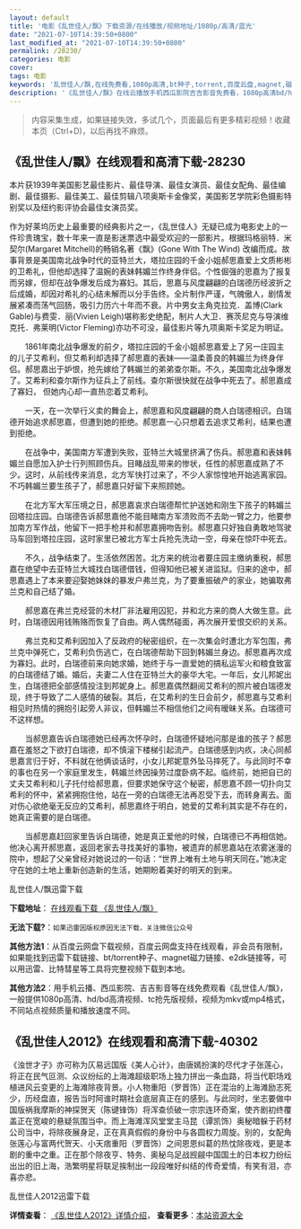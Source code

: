 ```yaml
---
layout: default
title: '电影《乱世佳人/飘》下载资源/在线播放/视频地址/1080p/高清/蓝光'
date: "2021-07-10T14:39:50+0800"
last_modified_at: "2021-07-10T14:39:50+0800"
permalink: /28230/
categories: 电影
cover:
tags: 电影
keywords: '乱世佳人/飘,在线免费看,1080p高清,bt种子,torrent,百度云盘,magnet,磁力链,迅雷下载资源'
description: '《乱世佳人/飘》在线云播放手机西瓜影院吉吉影音免费看，1080p高清bd/hd未删减完整版和tc抢先枪版，mkv/mp4格式，附带bt/torrent种子、magnet/磁力链、百度云盘、网盘资源迅雷下载链接'
---
```


>内容采集生成，如果链接失效，多试几个，页面最后有更多精彩视频！收藏本页（Ctrl+D)，以后再找不麻烦。


## 《乱世佳人/飘》在线观看和高清下载-28230

本片获1939年美国影艺最佳影片、最佳导演、最佳女演员、最佳女配角、最佳编剧、最佳摄影、最佳美工、最佳剪辑八项奥斯卡金像奖，美国影艺学院彩色摄影特别奖以及纽约影评协会最佳女演员奖。</p> 作为好莱坞历史上最重要的经典影片之一，《乱世佳人》无疑已成为电影史上的一件珍贵瑰宝，数十年来一直是影迷票选中最受欢迎的一部影片。根据玛格丽特．米契尔(Margaret Mitchell)的畅销名著《飘》(Gone With The Wind) 改编而成。故事背景是美国南北战争时代的亚特兰大，塔拉庄园的千金小姐郝思嘉爱上文质彬彬的卫希礼，但他却选择了温婉的表妹韩媚兰作终身伴侣。个性倔强的思嘉为了报复而另嫁，但却在战争爆发后成为寡妇。其后，思嘉与风度翩翩的白瑞德历经波折之后成婚，却因对希礼的心结未解而以分手告终。全片制作严谨，气魄傲人，剧情发展紧凑而荡气回肠，吸引力历六十年而不衰。片中男女主角克拉克．盖博(Clark Gable)与费雯．丽(Vivien Leigh)堪称影史绝配，制片人大卫．赛茨尼克与导演维克托．弗莱明(Victor Fleming)亦功不可没，最佳影片等九项奥斯卡奖足为明证。</p>　　1861年南北战争爆发的前夕，塔拉庄园的千金小姐郝思嘉爱上了另一庄园主的儿子艾希利，但艾希利却选择了郝思嘉的表妹――温柔善良的韩媚兰为终身伴侣。郝思嘉出于妒恨，抢先嫁给了韩媚兰的弟弟查尔斯。不久，美国南北战争爆发了。艾希利和查尔斯作为征兵上了前线。查尔斯很快就在战争中死去了。郝思嘉成了寡妇， 但她内心却一直热恋着艾希利。</p>　　一天，在一次举行义卖的舞会上，郝思嘉和风度翩翩的商人白瑞德相识。白瑞德开始追求郝思嘉，但遭到她的拒绝。郝思嘉一心只想着去追求艾希利，结果也遭到拒绝。</p>　　在战争中，美国南方军遭到失败，亚特兰大城里挤满了伤兵。郝思嘉和表妹韩媚兰自愿加入护士行列照顾伤兵。目睹战乱带来的惨状，任性的郝思嘉成熟了不少。这时，从前线传来消息，北方军快打过来了，不少人家惊惶地开始逃离家园。不巧韩媚兰要生孩子了，郝思嘉只好留下来照顾她。</p>　　在北方军大军压境之日，郝思嘉哀求白瑞德帮忙护送她和刚生下孩子的韩媚兰回塔拉庄园。白瑞德告诉郝思嘉他不能目睹南方军溃败而不去助一臂之力，他要参加南方军作战，他留下一把手枪并和郝思嘉拥吻告别。郝思嘉只好独自勇敢地驾驶马车回到塔拉庄园，这时家里已被北方军士兵抢先洗动一空，母亲在惊吓中死去。</p>　　不久，战争结束了。生活依然困苦。北方来的统治者要庄园主缴纳重税，郝思嘉在绝望中去亚特兰大城找白瑞德借钱，但得知他已被关进监狱。归来的途中，郝思嘉遇上了本来要迎娶她妹妹的暴发户弗兰克，为了要重振破产的家业，她骗取弗兰克和自己结了婚。</p>　　郝思嘉在弗兰克经营的木材厂非法雇用囚犯，并和北方来的商人大做生意。此时，白瑞德因用钱贿赂而恢复了自由。两人偶然碰面，再次展开爱恨交织的关系。</p>　　弗兰克和艾希利因加入了反政府的秘密组织，在一次集会时遭北方军包围，弗兰克中弹死亡，艾希利负伤逃亡，在白瑞德帮助下回到韩媚兰身边。郝思嘉再次成为寡妇。此时，白瑞德前来向她求婚，她终于与一直爱她的搞私运军火和粮食致富的白瑞德结了婚。婚后，夫妻二人住在亚特兰大的豪华大宅。一年后，女儿邦妮出生，白瑞德把全部感情投注到邦妮身上。郝思嘉偶然翻阅艾希利的照片被白瑞德发现，终于导致了二人感情的破裂。其后，在艾希利的生日会前夕，郝思嘉与艾希利相见时热情的拥抱引起旁人非议，但韩媚兰不相信他们之间有暧昧关系。白瑞德可不这样想。</p>　　当郝思嘉告诉白瑞德她已经再次怀孕时，白瑞德怀疑地问那是谁的孩子？郝思嘉在羞怒之下欲打白瑞德，却不慎滚下楼梯引起流产。白瑞德感到内疚，决心同郝思嘉言归于好，不料就在他俩谈话时，小女儿邦妮意外坠马摔死了。与此同时不幸的事也在另一个家庭里发生，韩媚兰终因操劳过度卧病不起。临终前，她把自已的丈夫艾希利和儿子托付给郝思嘉，但要求她保守这个秘密，郝思嘉不顾一切扑向艾希利的怀中，紧紧拥抱住他，站在一旁的白瑞德无法再忍受下去，而转身离去。面对伤心欲绝毫无反应的艾希利，郝思嘉终于明白，她爱的艾希利其实是不存在的，她真正需要的是白瑞德。</p>　　当郝思嘉赶回家里告诉白瑞德，她是真正爱他的时候，白瑞德已不再相信她。他决心离开郝思嘉，返回老家去寻找美好的事物，被遗弃的郝思嘉站在浓雾迷漫的院中，想起了父亲曾经对她说过的一句话：&ldquo;世界上唯有土地与明天同在。&rdquo;她决定守在她的土地上重新创造新的生活，她期盼着美好的明天的到来。</p>


乱世佳人/飘迅雷下载

**下载地址**： [在线观看下载 《乱世佳人/飘》](https://www.993dy.com//vod-detail-id-20284.html) 


**无法下载?**：`如果迅雷因版权原因无法下载，关注微信公众号 `

**其他方法1**：从百度云网盘下载视频，百度云网盘支持在线观看，非会员有限制，如果能找到迅雷下载链接、bt/torrent种子、magnet磁力链接、e2dk链接等，可以用迅雷、比特彗星等工具将完整视频下载到本地。

**其他方法2**：用手机云播、西瓜影院、吉吉影音等在线免费观看《乱世佳人/飘》，一般提供1080p高清、hd/bd高清视频、tc抢先版视频，视频为mkv或mp4格式，不同站点视频质量和播放速度不同。


## 《乱世佳人2012》在线观看和高清下载-40302

《浊世才子》亦可称为仄易远国版《美人心计》，由唐嫣扮演的尽代才子张莲心，将正在民气叵测、众议纷纭的上海滩超级职场上独力拼出一条血路，将当代职场戏植进风云变更的上海滩除夜背景。小人物重阳（罗晋饰）正在混治的上海滩励志死少，历经盘直，报告当时阿谁时期社会底层真正在的感到。与此同时，坐志要做中国版祸我摩斯的神探贺天（陈键锋饰）将浑查侦破一宗宗连环奇案，使齐剧初终覆盖正在宽峻的悬疑氛围当中。而上海滩浑风堂堂主马昆（谭凯饰）奥秘暗躲于药材公司当中，将除夜展身足，正在真真假假的身份中与各圆权力周旋。别的，女配角张莲心与富两代贺天、小天痞重阳（罗晋饰）之间恩恩纠葛的热忱除夜戏，更是本剧的重中之重。正在那个除夜亨、特务、奥秘乌足战觊觎中国国土的日本权力纷纭出出的旧上海，浩繁明星将联足挨制出一段段唯好纠结的传奇爱情，有笑有泪，亦喜亦悲。<br />


乱世佳人2012迅雷下载

**详情查看**： [《乱世佳人2012》详情介绍](/movie/40302/)， **查看更多**：[本站资源大全](/movie/t/all/)

